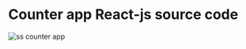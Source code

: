 # Counter app React-js source code
![ss counter app](https://user-images.githubusercontent.com/103418047/190841596-38e34409-1c99-4e3a-bcc5-1c91c9e23ea6.png)

